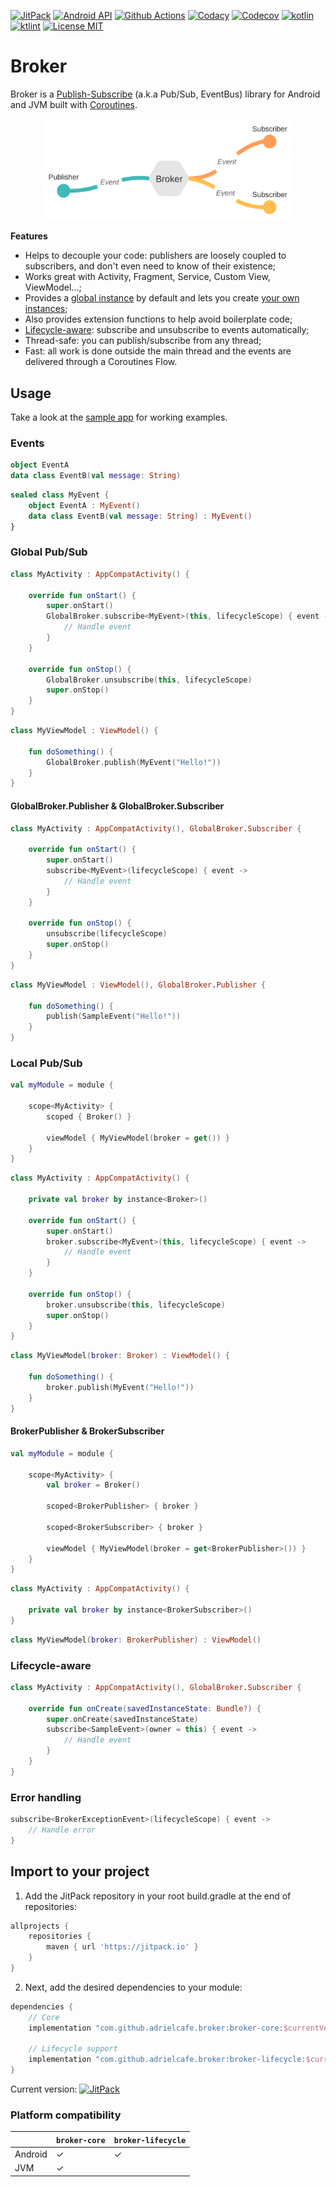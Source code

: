 [![JitPack](https://img.shields.io/jitpack/v/github/adrielcafe/broker.svg?style=for-the-badge)](https://jitpack.io/#adrielcafe/broker) 
[![Android API](https://img.shields.io/badge/api-16%2B-brightgreen.svg?style=for-the-badge)](https://android-arsenal.com/api?level=16) 
[![Github Actions](https://img.shields.io/github/workflow/status/adrielcafe/broker/main/master?style=for-the-badge)](https://github.com/adrielcafe/broker/actions)
[![Codacy](https://img.shields.io/codacy/grade/ae430c15c7834ac088b23d27e4890dc0.svg?style=for-the-badge)](https://www.codacy.com/app/adriel_cafe/broker) 
[![Codecov](https://img.shields.io/codecov/c/github/adrielcafe/broker/master.svg?style=for-the-badge)](https://codecov.io/gh/adrielcafe/broker) 
[![kotlin](https://img.shields.io/github/languages/top/adrielcafe/broker.svg?style=for-the-badge)](https://kotlinlang.org/) 
[![ktlint](https://img.shields.io/badge/code%20style-%E2%9D%A4-FF4081.svg?style=for-the-badge)](https://ktlint.github.io/) 
[![License MIT](https://img.shields.io/github/license/adrielcafe/broker.svg?style=for-the-badge&color=yellow)](https://opensource.org/licenses/MIT)  

# Broker
Broker is a [Publish-Subscribe](https://en.wikipedia.org/wiki/Publish%E2%80%93subscribe_pattern) (a.k.a Pub/Sub, EventBus) library for Android and JVM built with [Coroutines](https://github.com/Kotlin/kotlinx.coroutines).

<p align="center">
    <img src="https://github.com/adrielcafe/broker/raw/master/broker-flow.png?raw=true" style="max-width:80%;">
</p>

**Features**
* Helps to decouple your code: publishers are loosely coupled to subscribers, and don't even need to know of their existence;
* Works great with Activity, Fragment, Service, Custom View, ViewModel...;
* Provides a [global instance](#global-pubsub) by default and lets you create [your own instances](#local-pubsub);
* Also provides extension functions to help avoid boilerplate code;
* [Lifecycle-aware](#lifecycle-aware): subscribe and unsubscribe to events automatically;
* Thread-safe: you can publish/subscribe from any thread;
* Fast: all work is done outside the main thread and the events are delivered through a Coroutines Flow.

## Usage
Take a look at the [sample app](https://github.com/adrielcafe/broker/tree/master/sample/src/main/java/cafe/adriel/broker/sample) for working examples.

### Events
```kotlin
object EventA
data class EventB(val message: String)
```
```kotlin
sealed class MyEvent {
    object EventA : MyEvent()
    data class EventB(val message: String) : MyEvent()
}
```

### Global Pub/Sub
```kotlin
class MyActivity : AppCompatActivity() {

    override fun onStart() {
        super.onStart()
        GlobalBroker.subscribe<MyEvent>(this, lifecycleScope) { event ->
            // Handle event
        }
    }

    override fun onStop() {
        GlobalBroker.unsubscribe(this, lifecycleScope)
        super.onStop()
    }
}
```
```kotlin
class MyViewModel : ViewModel() {

    fun doSomething() {
        GlobalBroker.publish(MyEvent("Hello!"))
    }
}
```

#### GlobalBroker.Publisher & GlobalBroker.Subscriber
```kotlin
class MyActivity : AppCompatActivity(), GlobalBroker.Subscriber {

    override fun onStart() {
        super.onStart()
        subscribe<MyEvent>(lifecycleScope) { event ->
            // Handle event
        }
    }

    override fun onStop() {
        unsubscribe(lifecycleScope)
        super.onStop()
    }
}
```
```kotlin
class MyViewModel : ViewModel(), GlobalBroker.Publisher {

    fun doSomething() {
        publish(SampleEvent("Hello!"))
    }
}
```

### Local Pub/Sub
```kotlin
val myModule = module {

    scope<MyActivity> {
        scoped { Broker() }

        viewModel { MyViewModel(broker = get()) }
    }
}
```
```kotlin
class MyActivity : AppCompatActivity() {

    private val broker by instance<Broker>()

    override fun onStart() {
        super.onStart()
        broker.subscribe<MyEvent>(this, lifecycleScope) { event ->
            // Handle event
        }
    }

    override fun onStop() {
        broker.unsubscribe(this, lifecycleScope)
        super.onStop()
    }
}
```
```kotlin
class MyViewModel(broker: Broker) : ViewModel() {

    fun doSomething() {
        broker.publish(MyEvent("Hello!"))
    }
}
```

#### BrokerPublisher & BrokerSubscriber
```kotlin
val myModule = module {

    scope<MyActivity> {
        val broker = Broker()

        scoped<BrokerPublisher> { broker }

        scoped<BrokerSubscriber> { broker }

        viewModel { MyViewModel(broker = get<BrokerPublisher>()) }
    }
}
```
```kotlin
class MyActivity : AppCompatActivity() {

    private val broker by instance<BrokerSubscriber>()
}
```
```kotlin
class MyViewModel(broker: BrokerPublisher) : ViewModel()
```

### Lifecycle-aware
```kotlin
class MyActivity : AppCompatActivity(), GlobalBroker.Subscriber {

    override fun onCreate(savedInstanceState: Bundle?) {
        super.onCreate(savedInstanceState)
        subscribe<SampleEvent>(owner = this) { event ->
            // Handle event
        }
    }
}
```

### Error handling
```kotlin
subscribe<BrokerExceptionEvent>(lifecycleScope) { event ->
    // Handle error
}
```

## Import to your project
1. Add the JitPack repository in your root build.gradle at the end of repositories:
```gradle
allprojects {
    repositories {
        maven { url 'https://jitpack.io' }
    }
}
```

2. Next, add the desired dependencies to your module:
```gradle
dependencies {
    // Core
    implementation "com.github.adrielcafe.broker:broker-core:$currentVersion"

    // Lifecycle support
    implementation "com.github.adrielcafe.broker:broker-lifecycle:$currentVersion"
}
```
Current version: [![JitPack](https://img.shields.io/jitpack/v/github/adrielcafe/broker.svg?style=flat-square)](https://jitpack.io/#adrielcafe/broker)

### Platform compatibility

|         | `broker-core` | `broker-lifecycle` |
|---------|---------------|--------------------|
| Android | ✓             | ✓                  |
| JVM     | ✓             |                    |
